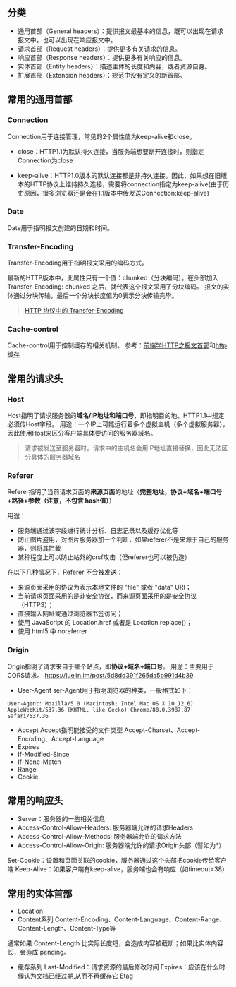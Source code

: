 ## 分类
* 通用首部（General headers）：提供报文最基本的信息，既可以出现在请求报文中，也可以出现在响应报文中。
* 请求首部（Request headers）：提供更多有关请求的信息。
* 响应首部（Response headers）：提供更多有关响应的信息。
* 实体首部（Entity headers）：描述主体的长度和内容，或者资源自身。
* 扩展首部（Extension headers）：规范中没有定义的新首部。

## 常用的通用首部
### Connection
Connection用于连接管理，常见的2个属性值为keep-alive和close。

* close：HTTP1.1为默认持久连接，当服务端想要断开连接时，则指定Connection为close

* keep-alive：HTTP1.0版本的默认连接都是非持久连接。因此，如果想在旧版本的HTTP协议上维持持久连接，需要将connection指定为keep-alive(由于历史原因，很多浏览器还是会在1.1版本中传发送Connection:keep-alive)
### Date
Date用于指明报文创建的日期和时间。
### Transfer-Encoding
Transfer-Encoding用于指明报文采用的编码方式。

最新的HTTP版本中，此属性只有一个值：chunked（分块编码）。在头部加入 Transfer-Encoding: chunked 之后，就代表这个报文采用了分块编码。
报文的实体通过分块传输，最后一个分块长度值为0表示分块传输完毕。
> [HTTP 协议中的 Transfer-Encoding](https://imququ.com/post/transfer-encoding-header-in-http.html)
### Cache-control
Cache-control用于控制缓存的相关机制。
参考：[前端学HTTP之报文首部](https://www.cnblogs.com/xiaohuochai/p/6159326.html#anchor3)和[http缓存](./http缓存.md)



## 常用的请求头
### Host
Host指明了请求服务器的**域名/IP地址和端口号**，即指明目的地。HTTP1.1中规定必须传Host字段。
用途：一个IP上可能运行着多个虚拟主机（多个虚拟服务器），因此使用Host来区分客户端具体要访问的服务器域名。
>请求被发送至服务器时，请求中的主机名会用IP地址直接替换，因此无法区分具体的服务器域名
### Referer
Referer指明了当前请求页面的**来源页面**的地址（**完整地址，协议+域名+端口号+路径+参数（注意，不包含 hash值）**）

用途：
* 服务端通过该字段进行统计分析、日志记录以及缓存优化等
* 防止图片盗用，对图片服务器加一个判断，如果referer不是来源于自己的服务器，则将其拦截
* 某种程度上可以防止站外的crsf攻击（但referer也可以被伪造）

在以下几种情况下，Referer 不会被发送：

* 来源页面采用的协议为表示本地文件的 "file" 或者 "data" URI；
* 当前请求页面采用的是非安全协议，而来源页面采用的是安全协议（HTTPS）；
* 直接输入网址或通过浏览器书签访问；
* 使用 JavaScript 的 Location.href 或者是 Location.replace()；
* 使用 html5 中 noreferrer

### Origin
Origin指明了请求来自于哪个站点，即**协议+域名+端口号**。
用途：主要用于CORS请求。
https://juejin.im/post/5d8dd391f265da5b991d4b39
* User-Agent
ser-Agent用于指明浏览器的种类，一般格式如下：
```
User-Agent: Mozilla/5.0 (Macintosh; Intel Mac OS X 10_12_6) AppleWebKit/537.36 (KHTML, like Gecko) Chrome/80.0.3987.87 Safari/537.36
```
* Accept
Accept指明能接受的文件类型
Accept-Charset、Accept-Encoding、Accept-Language
* Expires
* If-Modified-Since
* If-None-Match
* Range
* Cookie


 
## 常用的响应头
* Server：服务器的一些相关信息
* Access-Control-Allow-Headers: 服务器端允许的请求Headers
* Access-Control-Allow-Methods: 服务器端允许的请求方法
* Access-Control-Allow-Origin: 服务器端允许的请求Origin头部（譬如为*）


Set-Cookie：设置和页面关联的cookie，服务器通过这个头部把cookie传给客户端
Keep-Alive：如果客户端有keep-alive，服务端也会有响应（如timeout=38）


## 常用的实体首部
* Location
* Content系列
Content-Encoding、Content-Language、Content-Range、Content-Length、Content-Type等

通常如果 Content-Length 比实际长度短，会造成内容被截断；如果比实体内容长，会造成 pending。
* 缓存系列
Last-Modified：请求资源的最后修改时间
Expires：应该在什么时候认为文档已经过期,从而不再缓存它
Etag

